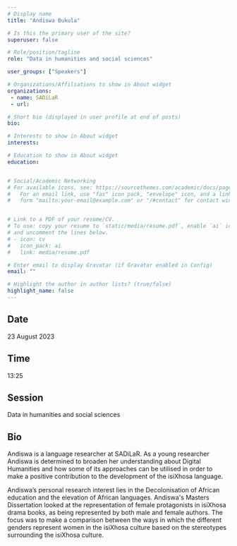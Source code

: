```yaml
---
# Display name
title: "Andiswa Bukula"

# Is this the primary user of the site?
superuser: false

# Role/position/tagline
role: "Data in humanities and social sciences"

user_groups: ["Speakers"]

# Organizations/Affiliations to show in About widget
organizations:
 - name: SADiLaR
 - url: 

# Short bio (displayed in user profile at end of posts)
bio: 

# Interests to show in About widget
interests: 

# Education to show in About widget
education:


# Social/Academic Networking
# For available icons, see: https://sourcethemes.com/academic/docs/page-builder/#icons
#   For an email link, use "fas" icon pack, "envelope" icon, and a link in the
#   form "mailto:your-email@example.com" or "/#contact" for contact widget.


# Link to a PDF of your resume/CV.
# To use: copy your resume to `static/media/resume.pdf`, enable `ai` icons in `params.toml`, 
# and uncomment the lines below.
# - icon: cv
#   icon_pack: ai
#   link: media/resume.pdf

# Enter email to display Gravatar (if Gravatar enabled in Config)
email: ""

# Highlight the author in author lists? (true/false)
highlight_name: false
---
```


## Date

23 August 2023

## Time

13:25

## Session

Data in humanities and social sciences

## Bio

Andiswa is a language researcher at SADiLaR. As a young researcher Andiswa is determined to broaden her understanding about Digital Humanities and how some of its approaches can be utilised in order to make a positive contribution to the development of the isiXhosa language.

Andiswa’s personal research interest lies in the Decolonisation of African education and the elevation of African languages. Andiswa's Masters Dissertation looked at the representation of female protagonists in isiXhosa drama books, as being represented by both male and female authors. The focus was to make a comparison between the ways in which the different genders represent women in the isiXhosa culture based on the stereotypes surrounding the isiXhosa culture.
